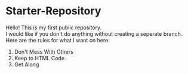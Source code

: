 # Starter-Repository
Hello! This is my first public repository.
<br>
I would like if you don't do anything without creating a seperate branch.
<br>
Here are the rules for what I want on here:
<ol>
  <li>Don't Mess With Others</li>
  <li>Keep to HTML Code</li>
  <li>Get Along</li>

